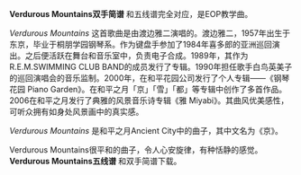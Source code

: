 

**Verdurous Mountains双手简谱** 和五线谱完全对应，是EOP教学曲。

_Verdurous Mountains_
这首歌曲是由渡边雅二演唱的。渡边雅二，1957年出生于东京，毕业于桐朋学园钢琴系。作为键盘手参加了1984年喜多郎的亚洲巡回演出。之后便活跃在舞台和音乐室中，负责电子合成。1989年，其作为R.E.M.SWIMMING
CLUB BAND的成员发行了专辑。1990年担任歌手白鸟英美子的巡回演唱会的音乐监制。2000年，在和平花园公司发行了个人专辑——《钢琴花园 Piano
Garden》。在和平之月「京」「雪」「都」等专辑中创作了多首作品。2006在和平之月发行了典雅的风景音乐诗专辑《雅
Miyabi》。其曲风优美感性，可听众拥有如身处风景画中的真实感。

_Verdurous Mountains_ 是和平之月Ancient City中的曲子，其中文名为《京》。

Verdurous Mountains很平和的曲子，令人心安旋律，有种恬静的感觉。 **Verdurous Mountains五线谱** 和双手简谱下载。

